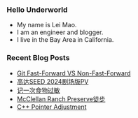 ### Hello Underworld

- My name is Lei Mao.
- I am an engineer and blogger.
- I live in the Bay Area in California.


### Recent Blog Posts

<!-- BLOG-POST-LIST:START -->
- [Git Fast-Forward VS Non-Fast-Forward](https://leimao.github.io/blog/Git-Fast-Forward-VS-Non-Fast-Forward/)
- [高达SEED 2024剧场版PV](https://leimao.github.io/essay/Gundam-SEED-2024%E5%89%A7%E5%9C%BA%E7%89%88-PV/)
- [记一次食物过敏](https://leimao.github.io/essay/%E8%AE%B0%E4%B8%80%E6%AC%A1%E9%A3%9F%E7%89%A9%E8%BF%87%E6%95%8F/)
- [McClellan Ranch Preserve徒步](https://leimao.github.io/life/McClellan-Ranch-Preserve/)
- [C++ Pointer Adjustment](https://leimao.github.io/blog/CPP-Pointer-Adjustment/)
<!-- BLOG-POST-LIST:END -->
